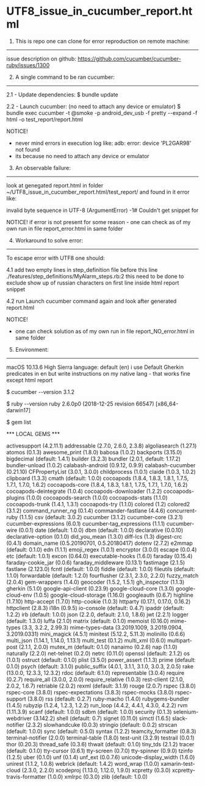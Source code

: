 # UTF8_issue_in_cucumber_report.html


1. This is repo one can clone for error reproduction on remote machine:
----------------------------------------------------------------------------------
issue description on github: https://github.com/cucumber/cucumber-ruby/issues/1300

2. A single command to be ran cucumber:
------------------------------------------------
2.1 - Update dependencies:
$ bundle update

2.2 - Launch cucumber: (no need to attach any device or emulator)
$ bundle exec cucumber -t @smoke -p android_dev_usb -f pretty --expand -f html -o test_report/report.html

NOTICE!
- never mind errors in execution log like:
adb: error: device 'PL2GAR98' not found
- its because no need to attach any device or emulator

3. An observable failure:
----------------------------
look at genegated report.html in folder ~/UTF8_issue_in_cucumber_report.html/test_report/
and found in it error like:

invalid byte sequence in UTF-8 (ArgumentError)
-1# Couldn't get snippet for 

NOTICE!
if error is not present for some reason - one can check as of my own run in file report_error.html in same folder



4. Workaround to solve error:
 ---------------------------------
 
 To escape error with UTF8 one should:

4.1 add two empty lines in step_definition file before this line 
 ./features/step_definitions/MyAlarm_steps.rb:2
 this need to be done to exclude show up of russian characters on first line inside html report snippet

4.2 run Launch cucumber command again and look after generated report.html

NOTICE!
- one can check solution as of my own run in file report_NO_error.html in same folder


5. Environment:
------------------

macOS 10.13.6 High Sierra
language: default (en)
i use Default Gherkin predicates in en but write instructions on my native lang - that works fine except html report


$ cucumber --version
3.1.2

$ ruby --version 
ruby 2.6.0p0 (2018-12-25 revision 66547) [x86_64-darwin17]

$ gem list

*** LOCAL GEMS ***

activesupport (4.2.11.1)
addressable (2.7.0, 2.6.0, 2.3.8)
algoliasearch (1.27.1)
atomos (0.1.3)
awesome_print (1.8.0)
babosa (1.0.2)
backports (3.15.0)
bigdecimal (default: 1.4.1)
builder (3.2.3)
bundler (2.0.1, default: 1.17.2)
bundler-unload (1.0.2)
calabash-android (0.9.12, 0.9.9)
calabash-cucumber (0.21.10)
CFPropertyList (3.0.1, 3.0.0)
childprocess (1.0.1)
claide (1.0.3, 1.0.2)
clipboard (1.3.3)
cmath (default: 1.0.0)
cocoapods (1.8.4, 1.8.3, 1.8.1, 1.7.5, 1.7.1, 1.7.0, 1.6.2)
cocoapods-core (1.8.4, 1.8.3, 1.8.1, 1.7.5, 1.7.1, 1.7.0, 1.6.2)
cocoapods-deintegrate (1.0.4)
cocoapods-downloader (1.2.2)
cocoapods-plugins (1.0.0)
cocoapods-search (1.0.0)
cocoapods-stats (1.1.0)
cocoapods-trunk (1.4.1, 1.3.1)
cocoapods-try (1.1.0)
colored (1.2)
colored2 (3.1.2)
command_runner_ng (0.1.4)
commander-fastlane (4.4.6)
concurrent-ruby (1.1.5)
csv (default: 3.0.2)
cucumber (3.1.2)
cucumber-core (3.2.1)
cucumber-expressions (6.0.1)
cucumber-tag_expressions (1.1.1)
cucumber-wire (0.0.1)
date (default: 1.0.0)
dbm (default: 1.0.0)
declarative (0.0.10)
declarative-option (0.1.0)
did_you_mean (1.3.0)
diff-lcs (1.3)
digest-crc (0.4.1)
domain_name (0.5.20190701, 0.5.20180417)
dotenv (2.7.2)
e2mmap (default: 0.1.0)
edn (1.1.1)
emoji_regex (1.0.1)
encryptor (3.0.0)
escape (0.0.4)
etc (default: 1.0.1)
excon (0.64.0)
executable-hooks (1.6.0)
faraday (0.15.4)
faraday-cookie_jar (0.0.6)
faraday_middleware (0.13.1)
fastimage (2.1.5)
fastlane (2.123.0)
fcntl (default: 1.0.0)
fiddle (default: 1.0.0)
fileutils (default: 1.1.0)
forwardable (default: 1.2.0)
fourflusher (2.3.1, 2.3.0, 2.2.0)
fuzzy_match (2.0.4)
gem-wrappers (1.4.0)
geocoder (1.5.2, 1.5.1)
gh_inspector (1.1.3)
gherkin (5.1.0)
google-api-client (0.23.9)
google-cloud-core (1.3.0)
google-cloud-env (1.0.5)
google-cloud-storage (1.16.0)
googleauth (0.6.7)
highline (1.7.10)
http-accept (1.7.0)
http-cookie (1.0.3)
httparty (0.17.1, 0.17.0, 0.16.2)
httpclient (2.8.3)
i18n (0.9.5)
io-console (default: 0.4.7)
ipaddr (default: 1.2.2)
irb (default: 1.0.0)
json (2.2.0, default: 2.1.0, 1.8.6)
jwt (2.2.1)
logger (default: 1.3.0)
luffa (2.1.0)
matrix (default: 0.1.0)
memoist (0.16.0)
mime-types (3.3, 3.2.2, 2.99.3)
mime-types-data (3.2019.1009, 3.2019.0904, 3.2019.0331)
mini_magick (4.5.1)
minitest (5.12.2, 5.11.3)
molinillo (0.6.6)
multi_json (1.14.1, 1.14.0, 1.13.1)
multi_test (0.1.2)
multi_xml (0.6.0)
multipart-post (2.1.1, 2.0.0)
mutex_m (default: 0.1.0)
nanaimo (0.2.6)
nap (1.1.0)
naturally (2.2.0)
net-telnet (0.2.0)
netrc (0.11.0)
openssl (default: 2.1.2)
os (1.0.1)
ostruct (default: 0.1.0)
plist (3.5.0)
power_assert (1.1.3)
prime (default: 0.1.0)
psych (default: 3.1.0)
public_suffix (4.0.1, 3.1.1, 3.1.0, 3.0.3, 2.0.5)
rake (13.0.0, 12.3.3, 12.3.2)
rdoc (default: 6.1.0)
representable (3.0.4)
require (0.2.7)
require_all (3.0.0, 2.0.0)
require_relative (1.0.3)
rest-client (2.1.0, 2.0.2, 1.6.7)
retriable (2.0.2)
rexml (default: 3.1.9)
rouge (2.0.7)
rspec (3.8.0)
rspec-core (3.8.0)
rspec-expectations (3.8.3)
rspec-mocks (3.8.0)
rspec-support (3.8.0)
rss (default: 0.2.7)
ruby-macho (1.4.0)
rubygems-bundler (1.4.5)
rubyzip (1.2.4, 1.2.3, 1.2.2)
run_loop (4.4.2, 4.4.1, 4.3.0, 4.2.2)
rvm (1.11.3.9)
scanf (default: 1.0.0)
sdbm (default: 1.0.0)
security (0.1.3)
selenium-webdriver (3.142.2)
shell (default: 0.7)
signet (0.11.0)
simctl (1.6.5)
slack-notifier (2.3.2)
slowhandcuke (0.0.3)
stringio (default: 0.0.2)
strscan (default: 1.0.0)
sync (default: 0.5.0)
syntax (1.2.2)
teamcity_formatter (0.8.3)
terminal-notifier (2.0.0)
terminal-table (1.8.0)
test-unit (3.2.9)
testrail (0.0.1)
thor (0.20.3)
thread_safe (0.3.6)
thwait (default: 0.1.0)
tiny_tds (2.1.2)
tracer (default: 0.1.0)
tty-cursor (0.6.1)
tty-screen (0.7.0)
tty-spinner (0.9.0)
tzinfo (1.2.5)
uber (0.1.0)
unf (0.1.4)
unf_ext (0.0.7.6)
unicode-display_width (1.6.0)
unirest (1.1.2, 1.0.8)
webrick (default: 1.4.2)
word_wrap (1.0.0)
xamarin-test-cloud (2.3.0, 2.2.0)
xcodeproj (1.13.0, 1.12.0, 1.9.0)
xcpretty (0.3.0)
xcpretty-travis-formatter (1.0.0)
xmlrpc (0.3.0)
zlib (default: 1.0.0)

